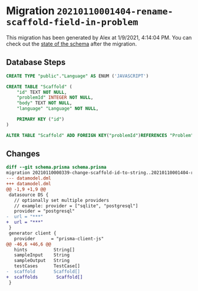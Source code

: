 # Migration `20210110001404-rename-scaffold-field-in-problem`

This migration has been generated by Alex at 1/9/2021, 4:14:04 PM.
You can check out the [state of the schema](./schema.prisma) after the migration.

## Database Steps

```sql
CREATE TYPE "public"."Language" AS ENUM ('JAVASCRIPT')

CREATE TABLE "Scaffold" (
    "id" TEXT NOT NULL,
    "problemId" INTEGER NOT NULL,
    "body" TEXT NOT NULL,
    "language" "Language" NOT NULL,

    PRIMARY KEY ("id")
)

ALTER TABLE "Scaffold" ADD FOREIGN KEY("problemId")REFERENCES "Problem"("id") ON DELETE CASCADE ON UPDATE CASCADE
```

## Changes

```diff
diff --git schema.prisma schema.prisma
migration 20210110000339-change-scaffold-id-to-string..20210110001404-rename-scaffold-field-in-problem
--- datamodel.dml
+++ datamodel.dml
@@ -1,9 +1,9 @@
 datasource DS {
   // optionally set multiple providers
   // example: provider = ["sqlite", "postgresql"]
   provider = "postgresql"
-  url = "***"
+  url = "***"
 }
 generator client {
   provider      = "prisma-client-js"
@@ -46,6 +46,6 @@
   hints          String[]
   sampleInput    String
   sampleOutput   String
   testCases      TestCase[]
-  scaffold       Scaffold[]
+  scaffolds       Scaffold[]
 }
```


